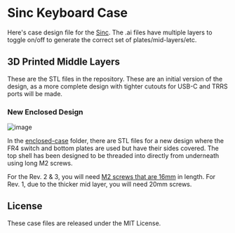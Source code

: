 Sinc Keyboard Case
==================

Here's case design file for the [Sinc](https://keeb.io/products/sinc-split-staggered-75-keyboard). The .ai files have multiple layers to toggle on/off to generate the correct set of plates/mid-layers/etc.

3D Printed Middle Layers
------------------------

These are the STL files in the repository. These are an initial version of the design, as a more complete design with tighter cutouts for USB-C and TRRS ports will be made.

### New Enclosed Design

![image](images/sinc-enclosed.jpg)

In the [enclosed-case](enclosed-case/) folder, there are STL files for a new design where the FR4 switch and bottom plates are used but have their sides covered. The top shell has been designed to be threaded into directly from underneath using long M2 screws.

For the Rev. 2 & 3, you will need [M2 screws that are 16mm](https://keeb.io/products/m2-screws-and-standoffs?variant=39401487040606) in length. For Rev. 1, due to the thicker mid layer, you will need 20mm screws.

License
-------
These case files are released under the MIT License.
